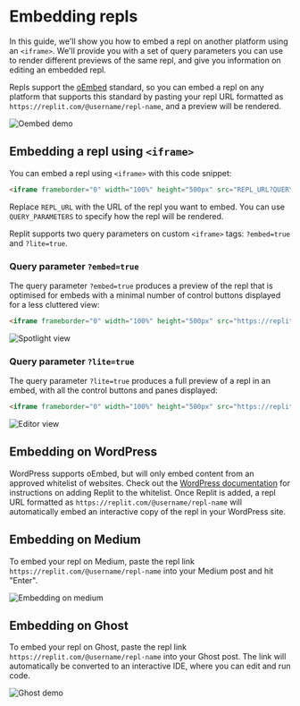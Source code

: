# Embedding repls

In this guide, we'll show you how to embed a repl on another platform using an `<iframe>`. We'll provide you with a set of query parameters you can use to render different previews of the same repl, and give you information on editing an embedded repl.

Repls support the [oEmbed](https://oembed.com/) standard, so you can embed a repl on any platform that supports this standard by pasting your repl URL formatted as `https://replit.com/@username/repl-name`, and a preview will be rendered.

![Oembed demo](/images/repls/embed/oembed-demo.gif)

## Embedding a repl using `<iframe>`

You can embed a repl using `<iframe>` with this code snippet:

```html
<iframe frameborder="0" width="100%" height="500px" src="REPL_URL?QUERY_PARAMETERS"></iframe>
```

Replace `REPL_URL` with the URL of the repl you want to embed. You can use `QUERY_PARAMETERS` to specify how the repl will be rendered.

Replit supports two query parameters on custom `<iframe>` tags: `?embed=true` and `?lite=true`.

### Query parameter `?embed=true`

The query parameter `?embed=true` produces a preview of the repl that is optimised for embeds with a minimal number of control buttons displayed for a less cluttered view:

```html
<iframe frameborder="0" width="100%" height="500px" src="https://replit.com/@ritza/demo-embed?embed=true"></iframe>
```

![Spotlight view](/images/repls/embed/embed-true.png)


### Query parameter `?lite=true`

The query parameter `?lite=true` produces a full preview of a repl in an embed, with all the control buttons and panes displayed:

```html
<iframe frameborder="0" width="100%" height="500px" src="https://replit.com/@ritza/demo-embed?lite=true"></iframe>
```

![Editor view](/images/repls/embed/lite-true.png)


## Embedding on WordPress

WordPress supports oEmbed, but will only embed content from an approved whitelist of websites. Check out the [WordPress documentation](https://wordpress.org/support/article/embeds/#adding-support-for-an-oembed-enabled-site) for instructions on adding Replit to the whitelist. Once Replit is added, a repl URL formatted as `https://replit.com/@username/repl-name` will automatically embed an interactive copy of the repl in your WordPress site.

## Embedding on Medium

To embed your repl on Medium, paste the repl link `https://replit.com/@username/repl-name` into your Medium post and hit "Enter".

![Embedding on medium](/images/repls/embed/medium-embed.gif)

## Embedding on Ghost

To embed your repl on Ghost, paste the repl link `https://replit.com/@username/repl-name` into your Ghost post. The link will automatically be converted to an interactive IDE, where you can edit and run code.

![Ghost demo](/images/repls/embed/oembed-demo.gif)
